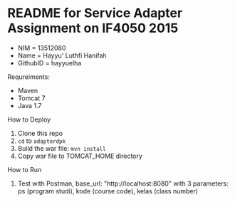 # README for Service Adapter Assignment on IF4050 2015

 * NIM      = 13512080
 * Name     = Hayyu' Luthfi Hanifah
 * GithubID = hayyuelha

Requreiments:
 * Maven
 * Tomcat 7
 * Java 1.7

How to Deploy
 1. Clone this repo
 2. `cd` to `adapterdpk`
 3. Build the war file: `mvn install`
 4. Copy war file to TOMCAT_HOME directory
 
How to Run
 1. Test with Postman, base_url: "http://localhost:8080" with 3 parameters: ps (program studi), kode (course code), kelas (class number)
 
 
